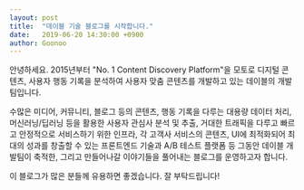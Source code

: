 ```yaml
---
layout: post
title:  "데이블 기술 블로그를 시작합니다."
date:   2019-06-20 14:30:00 +0900
author: Goonoo
---
```

안녕하세요. 2015년부터 "No. 1 Content Discovery Platform"을 모토로 디지털 콘텐츠, 사용자 행동 기록을 분석하여 사용자 맞춤 콘텐츠를 개발하고 있는 데이블의 개발팀입니다.

수많은 미디어, 커뮤니티, 블로그 등의 콘텐츠, 행동 기록을 다루는 대용량 데이터 처리, 머신러닝/딥러닝 등을 활용한 사용자 관심사 분석 및 추출, 거대한 트래픽을 다루고 빠르고 안정적으로 서비스하기 위한 인프라, 각 고객사 서비스의 콘텐츠, UI에 최적화되어 최대의 성과를 창출할 수 있는 프론트엔드 기술과 A/B 테스트 플랫폼 등 그동안 데이블 개발팀이 축적한, 그리고 만들어나갈 이야기들을 풀어내는 블로그를 운영하고자 합니다.

이 블로그가 많은 분들께 유용하면 좋겠습니다. 잘 부탁드립니다!
